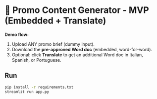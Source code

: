
# 🎰 Promo Content Generator - MVP (Embedded + Translate)

**Demo flow:**  
1) Upload ANY promo brief (dummy input).  
2) Download the **pre-approved Word doc** (embedded, word-for-word).  
3) Optional: click **Translate** to get an additional Word doc in Italian, Spanish, or Portuguese.

## Run
```bash
pip install -r requirements.txt
streamlit run app.py
```
